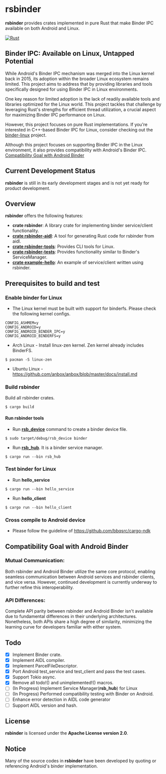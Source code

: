 # rsbinder

**rsbinder** provides crates implemented in pure Rust that make Binder IPC available on both Android and Linux.

[![Rust](https://github.com/hiking90/rsbinder/actions/workflows/build.yml/badge.svg)](https://github.com/hiking90/rsbinder/actions/workflows/build.yml)

## Binder IPC: Available on Linux, Untapped Potential

While Android's Binder IPC mechanism was merged into the Linux kernel back in 2015, its adoption within the broader Linux ecosystem remains limited. This project aims to address that by providing libraries and tools specifically designed for using Binder IPC in Linux environments.

One key reason for limited adoption is the lack of readily available tools and libraries optimized for the Linux world. This project tackles that challenge by leveraging Rust's strengths for efficient thread utilization, a crucial aspect for maximizing Binder IPC performance on Linux.

However, this project focuses on pure Rust implementations. If you're interested in C++-based Binder IPC for Linux, consider checking out the [binder-linux](https://github.com/hiking90/binder-linux) project.

Although this project focuses on supporting Binder IPC in the Linux environment, it also provides compatibility with Android's Binder IPC. [Compatibility Goal with Android Binder](#Compatibility-Goal-with-Android-Binder)

## Current Development Status
**rsbinder** is still in its early development stages and is not yet ready for product development.

## Overview
**rsbinder** offers the following features:

* **crate rsbinder**: A library crate for implementing binder service/client functionality.
* **[crate rsbinder-aidl][rsbinder-aidl-readme]**: A tool for generating Rust code for rsbinder from aidl.
* **[crate rsbinder-tools][rsbinder-tools-readme]**: Provides CLI tools for Linux.
* **[crate rsbinder-tests][rsbinder-tests-readme]**: Provides functionality similar to Binder's ServiceManager.
* **[crate example-hello][example-hello-readme]**: An example of service/client written using rsbinder.

[rsbinder-aidl-readme]: https://github.com/hiking90/rsbinder/blob/master/rsbinder-aidl/README.md
[rsbinder-tools-readme]: https://github.com/hiking90/rsbinder/blob/master/rsbinder-tools/README.md
[rsbinder-tests-readme]: https://github.com/hiking90/rsbinder/blob/master/rsbinder-tests/README.md
[example-hello-readme]: https://github.com/hiking90/rsbinder/tree/master/example-hello/README.md

## Prerequisites to build and test

### Enable binder for Linux
* The Linux kernel must be built with support for binderfs. Please check the following kernel configs.
```
CONFIG_ASHMEM=y
CONFIG_ANDROID=y
CONFIG_ANDROID_BINDER_IPC=y
CONFIG_ANDROID_BINDERFS=y
```

* Arch Linux - Install linux-zen kernel. Zen kernel already includes BinderFS.
```
$ pacman -S linux-zen
```
* Ubuntu Linux - https://github.com/anbox/anbox/blob/master/docs/install.md

### Build rsbinder
Build all rsbinder crates.
```
$ cargo build
```

#### Run rsbinder tools
* Run **[rsb_device]** command to create a binder device file.
```
$ sudo target/debug/rsb_device binder
```
[rsb_device]: https://github.com/hiking90/rsbinder/blob/master/rsbinder-tools/README.md
* Run **[rsb_hub]**. It is a binder service manager.
```
$ cargo run --bin rsb_hub
```
[rsb_hub]: https://github.com/hiking90/rsbinder/blob/master/rsbinder-tools/README.md

### Test binder for Linux
* Run **hello_service**
```
$ cargo run --bin hello_service
```
* Run **hello_client**
```
$ cargo run --bin hello_client
```

### Cross compile to Android device
* Please follow the guideline of https://github.com/bbqsrc/cargo-ndk

## Compatibility Goal with Android Binder
### Mutual Communication:
Both rsbinder and Android Binder utilize the same core protocol, enabling seamless communication between Android services and rsbinder clients, and vice versa. However, continued development is currently underway to further refine this interoperability.

### API Differences:
Complete API parity between rsbinder and Android Binder isn't available due to fundamental differences in their underlying architectures. Nonetheless, both APIs share a high degree of similarity, minimizing the learning curve for developers familiar with either system.

## Todo
- [x] Implement Binder crate.
- [x] Implement AIDL compiler.
- [x] Implement ParcelFileDescriptor.
- [x] Port Android test_service and test_client and pass the test cases.
- [x] Support Tokio async.
- [x] Remove all todo!() and unimplemented!() macros.
- [ ] (In Progress) Implement Service Manager(**rsb_hub**) for Linux
- [ ] (In Progress) Performed compatibility testing with Binder on Android.
- [ ] Enhance error detection in AIDL code generator
- [ ] Support AIDL version and hash.

## License
**rsbinder** is licensed under the **Apache License version 2.0**.

## Notice
Many of the source codes in **rsbinder** have been developed by quoting or referencing Android's binder implementation.

